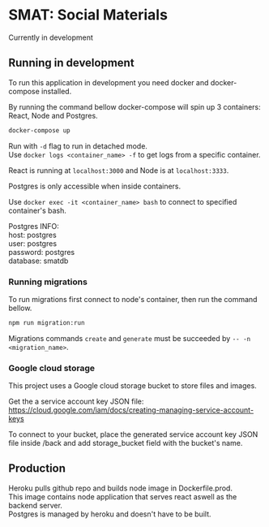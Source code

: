 # SMAT: Social Materials

Currently in development

## Running in development

To run this application in development you need docker and docker-compose installed.<br/>

By running the command bellow docker-compose will spin up 3 containers: React, Node and Postgres.<br/>

```bash
docker-compose up
```

Run with `-d` flag to run in detached mode.<br/>
Use `docker logs <container_name> -f` to get logs from a specific container.<br/>

React is running at `localhost:3000` and Node is at `localhost:3333`.<br/>

Postgres is only accessible when inside containers.<br/>

Use `docker exec -it <container_name> bash` to connect to specified container's bash.<br/>

Postgres INFO:<br/>
host: postgres<br/>
user: postgres<br/>
password: postgres<br/>
database: smatdb

### Running migrations

To run migrations first connect to node's container, then run the command bellow.<br/>

```bash
npm run migration:run
```

Migrations commands `create` and `generate` must be succeeded by `-- -n <migration_name>`.

### Google cloud storage

This project uses a Google cloud storage bucket to store files and images. <br/>

Get the a service account key JSON file: https://cloud.google.com/iam/docs/creating-managing-service-account-keys <br/>

To connect to your bucket, place the generated service account key JSON file inside /back and add storage_bucket field with the bucket's name.

## Production

Heroku pulls github repo and builds node image in Dockerfile.prod. <br/>
This image contains node application that serves react aswell as the backend server.<br/>
Postgres is managed by heroku and doesn't have to be built.
